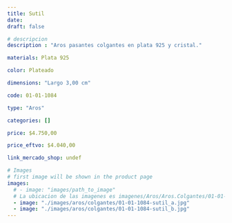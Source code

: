 ```yaml
---
title: Sutil
date: 
draft: false

# descripcion
description : "Aros pasantes colgantes en plata 925 y cristal."

materials: Plata 925

color: Plateado

dimensions: "Largo 3,00 cm"

code: 01-01-1084

type: "Aros"

categories: []

price: $4.750,00

price_eftvo: $4.040,00

link_mercado_shop: undef

# Images
# first image will be shown in the product page
images:
  # - image: "images/path_to_image"
  # La ubicacion de las imagenes es imagenes/Aros/Aros.Colgantes/01-01-1084-sutil
  - image: "./images/aros/colgantes/01-01-1084-sutil_a.jpg"
  - image: "./images/aros/colgantes/01-01-1084-sutil_b.jpg"
---
```

